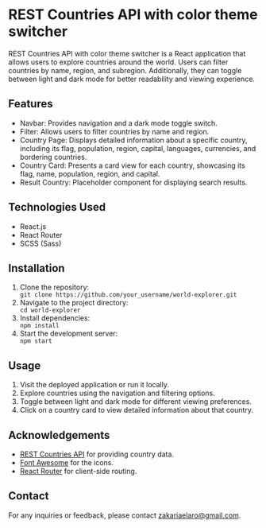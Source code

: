 <!DOCTYPE html>
<html lang="en">
<head>
  <meta charset="UTF-8">
  <meta name="viewport" content="width=device-width, initial-scale=1.0">
</head>
<body>
  <h1>REST Countries API with color theme switcher</h1>
  
  <p>REST Countries API with color theme switcher is a React application that allows users to explore countries around the world. Users can filter countries by name, region, and subregion. Additionally, they can toggle between light and dark mode for better readability and viewing experience.</p>

  <h2>Features</h2>
  <ul>
    <li>Navbar: Provides navigation and a dark mode toggle switch.</li>
    <li>Filter: Allows users to filter countries by name and region.</li>
    <li>Country Page: Displays detailed information about a specific country, including its flag, population, region, capital, languages, currencies, and bordering countries.</li>
    <li>Country Card: Presents a card view for each country, showcasing its flag, name, population, region, and capital.</li>
    <li>Result Country: Placeholder component for displaying search results.</li>
  </ul>

  <h2>Technologies Used</h2>
  <ul>
    <li>React.js</li>
    <li>React Router</li>
    <li>SCSS (Sass)</li>
  </ul>

  <h2>Installation</h2>
  <ol>
    <li>Clone the repository:</li>
    <code>git clone https://github.com/your_username/world-explorer.git</code>
    <li>Navigate to the project directory:</li>
    <code>cd world-explorer</code>
    <li>Install dependencies:</li>
    <code>npm install</code>
    <li>Start the development server:</li>
    <code>npm start</code>
  </ol>

  <h2>Usage</h2>
  <ol>
    <li>Visit the deployed application or run it locally.</li>
    <li>Explore countries using the navigation and filtering options.</li>
    <li>Toggle between light and dark mode for different viewing preferences.</li>
    <li>Click on a country card to view detailed information about that country.</li>
  </ol>

  <h2>Acknowledgements</h2>
  <ul>
    <li><a href="https://restcountries.com/">REST Countries API</a> for providing country data.</li>
    <li><a href="https://fontawesome.com/">Font Awesome</a> for the icons.</li>
    <li><a href="https://reactrouter.com/">React Router</a> for client-side routing.</li>
  </ul>

  <h2>Contact</h2>
  <p>For any inquiries or feedback, please contact <a href="mailto:zakariaelaro@gmail.com">zakariaelaro@gmail.com</a>.</p>
</body>
</html>
